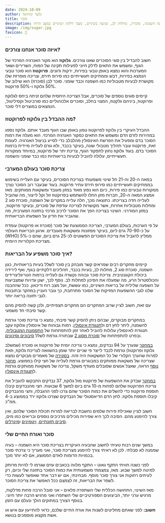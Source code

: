 ```yaml
---
date: 2024-10-09
author: גלעד קותיאל
title: סוכר
description: צריכת סוכר מופרזת עלולה להוביל לבעיות בריאותיות כמו השמנה, סוכרת, מחלות לב, פגיעה בשיניים, מצבי דלקת ושינויים במצב הרוח.
image: /img/sugar.jpg
favicon: 🍩
---
```


### איזה סוכר אנחנו צורכים?

חשוב להבדיל בין סוגי הסוכרים שאנו צורכים.
**גלוקוז**  הוא מקור האנרגיה המרכזי של הגוף, ומשמש את התאים לדלק חיוני לפעילות תקינה של המוח, השרירים ושאר המערכות והוא נמצא באופן טבעי בפירות, ירקות ודגנים.
**פרוקטוז**  הוא סוכר טבעי הנמצא בפירות, דבש וממתיקים תעשייתיים כמו סירופ תירס, וצריכה מופרזת שלו מקושרת לבעיות מטבוליות כמו השמנה וכבד שומני.
סוכר לבן (סוכרוז) הוא שילוב של 50% גלוקוז ו-50% פרוקטוז.

קיימים סוגים נוספים של סוכרים, אבל הצריכה היחסית שלהם זניחה ביחס לגלוקוז ופרוקטוז, ביניהם גלקטוז, המצוי בחלב, וסוכרים אלכוהוליים כמו סורביטול וקסיליטול, הנמצאים במוצרים דלי סוכר.

### מה ההבדל בין גלוקוז לפרוקטוז?

ההבדל העיקרי בין גלוקוז לפרוקטוז טמון באופן שבו הגוף מעבד אותם. גלוקוז נספג במהירות לזרם הדם ומשמש את התאים כמקור האנרגיה המרכזי. הוא מעלה את רמות הסוכר בדם ומפעיל את הפרשת האינסולין מהלבלב כדי לסייע בניצול האנרגיה. לעומת זאת, פרוקטוז עובר תהליך מטבולי שונה, בעיקר בכבד, ולא גורם לעלייה מיידית ברמות הסוכר בדם. בעוד גלוקוז נחוץ לתפקוד הגוף, צריכת יתר של פרוקטוז, במיוחד ממקורות תעשייתיים, עלולה להוביל לבעיות בריאותיות כמו כבד שומני והשמנה.


### צריכת סוכר בעולם המערבי

במאה ה-20 וה-21 חל שינוי משמעותי בצריכת הסוכרים, בעיקר עם העלייה בשימוש בממתיקים תעשייתיים כמו סירופ תירס עתיר פרוקטוז. 
בעוד שבעבר רוב הסוכר נצרך ממקורות טבעיים כמו פירות, כיום הוא נפוץ מאוד במזון מעובד ומשקאות ממותקים. 
מאז אמצע המאה ה-20, חברות מזון החלו להשתמש בפרוקטוז זול וקל לייצור, מה שהוביל לעלייה חדה בצריכתו. 
כתוצאה מכך, חלה עלייה במקרים של השמנה, סוכרת סוג 2 ומחלות מטבוליות אחרות, אשר מקושרות לצריכה עודפת של סוכרים, ובעיקר פרוקטוז, במזון המודרני. השינוי בצריכה הפך את הסוכר לרכיב מרכזי בתזונה המערבית, מה שהגביר את הדיון על השפעתו הבריאותית.

על פי הערכות, בעולם המערבי, הצריכה הממוצעת של סוכר (סוכרוז או פרוקטוז) עומדת על כ-70-90 גרם ליום, בעיקר ממזונות ומשקאות מעובדים. 
ארגון הבריאות העולמי (WHO) ממליץ להגביל את צריכת הסוכרים הפשוטים לכ-25 גרם ביום, שהם כ-5% מצריכת הקלוריות היומית.

### איך סוכר משפיע על הבריאות?

קיימים מחקרים רבים שמראים קשר מובהק בין סוכר לשלל בעיות בריאותיות, כגון השמנה, סוכרת סוג 2, מחלות לב, בעיות בכבד, תהליכים דלקתיים בגוף, ואף לירידה ביכולת הקוגנטיבית. 
צריכת סוכר גבוהה נקשרה גם לעלייה ברמות הטריגליצרידים והכולסטרול הרע, מה שמעלה את הסיכון למחלות לב. 
נוסף לכך, ישנן עדויות שמצביעות על השפעה שלילית על בריאות השיניים, כמו עששת, ועל מצב רוח ודיכאון. 
ככל שההבנה שלנו לגבי ההשפעות המזיקות של הסוכר מתרחבת, כך גובר העניין במחקר ובתובנות לגבי תזונה בריאה יותר.

עם זאת, חשוב לציין שרוב המחקרים הם מחקרים תצפיתיים, ולכן קשה להסיק מהם קשר סיבתי חד משמעי.

במחקרים מבוקרים, שבהם ניתן להסיק קשר סיבתי, נמצא כי צריכת סוכר גורמת להשמנה, ליתר לחץ דם ול[תנגודת אינסולין](https://he.wikipedia.org/wiki/%D7%AA%D7%A0%D7%92%D7%95%D7%93%D7%AA_%D7%9C%D7%90%D7%99%D7%A0%D7%A1%D7%95%D7%9C%D7%99%D7%9F).
רמות גבוהות של אינסולין וגלוקוז עקב תנגודת לאינסולין עלולות להוביל לאחר זמן להתפתחות של [התסמונת המטבולית](https://he.wikipedia.org/wiki/%D7%AA%D7%A1%D7%9E%D7%95%D7%A0%D7%AA_%D7%9E%D7%98%D7%91%D7%95%D7%9C%D7%99%D7%AA), ובפרט להתפתחות של [סוכרת מסוג 2](https://he.wikipedia.org/wiki/%D7%A1%D7%95%D7%9B%D7%A8%D7%AA_%D7%9E%D7%A1%D7%95%D7%92_2) שבתורה גורמת לשלל [סיבוכים וסיכונים](https://he.wikipedia.org/wiki/%D7%A1%D7%95%D7%9B%D7%A8%D7%AA_%D7%9E%D7%A1%D7%95%D7%92_2#%D7%A1%D7%99%D7%9B%D7%95%D7%A0%D7%99%D7%9D_%D7%95%D7%A1%D7%99%D7%91%D7%95%D7%9B%D7%99%D7%9D).


[במחקר](https://pubmed.ncbi.nlm.nih.gov/33684506) שנערך על 94 נבדקים, נמצא כי צריכה יומית של פרוקטוז או סוכרוז (שמשלב גלוקוז ופרוקטוז) גורמת לכבד לייצר פי שניים יותר שומן בהשוואה לצריכת גלוקוז, וזאת למרות שהערך הקלורי של כל המשקאות היה זהה.
[בסקירה](https://pubmed.ncbi.nlm.nih.gov/36789935/) של מאמרים מבוקרים נמצא שצריכה של משקאות ממותקים במבוגרים גורמת לעלייה של חצי קילו בממוצע.
[מחקר נוסף](https://pubmed.ncbi.nlm.nih.gov/34265055/) הראה, שאצל אנשים שסובלים מעודף משקל, צריכה של משקאות ממותקים גורמת ל[תנגודת אינסולין](https://he.wikipedia.org/wiki/%D7%AA%D7%A0%D7%92%D7%95%D7%93%D7%AA_%D7%9C%D7%90%D7%99%D7%A0%D7%A1%D7%95%D7%9C%D7%99%D7%9F).

[במחקר](https://pubmed.ncbi.nlm.nih.gov/36184254/) שבדק את ההשפעות של פרוקטוז מול גלוקוז, 37 נבדקים התבקשו להגביל את צריכת הפרוקטוז שלהם לפחות מ-10 גרם ביום למשך 6 שבועות. 
חצי מהנבדקים קיבלו תוספת פרוקטוז כדי להשלים את כמות הסוכר שהם צרכו לפני ההגבלה, וחצי מהנבדקים קיבלו תוספת גלוקוז. 
לחץ הדם הדיאסטולי של הנבדקים שצרכו גלוקוז ירד בממוצע ב-4 ממ"כ.


חשוב לציין שאכילת פירות שלמים נחשבת לבריאה למרות תכולת הסוכר שלהם, ואין צורך להימנע מהם. הסיבה לכך היא שפירות מכילים מרכיבים נוספים ובריאים כמו מים, [סיבים תזונתיים](https://he.wikipedia.org/wiki/%D7%A1%D7%99%D7%91%D7%99%D7%9D_%D7%AA%D7%96%D7%95%D7%A0%D7%AA%D7%99%D7%99%D7%9D), [ויטמינים](https://he.wikipedia.org/wiki/%D7%95%D7%99%D7%98%D7%9E%D7%99%D7%9F) ו[מינרלים](https://he.wikipedia.org/wiki/%D7%9E%D7%99%D7%A0%D7%A8%D7%9C_(%D7%AA%D7%96%D7%95%D7%A0%D7%94)).

### סוכר ואורח החיים שלי
במשך שנים רבות טעיתי לחשוב שהבעיה העיקרית בצריכת סוכר היא השמנה – בעיה שממנה לא סבלתי. 
לכן לא ראיתי צורך להימנע מצריכת סוכר, ואני מעריך כי צרכתי סוכר בכמויות הדומות לאדם הממוצע, אם לא יותר מכך.

לפני כשנה חוויתי התקף גאוט – התקף מלווה בכאבים עזים שגרמו לי להיות מרותק למיטה למשך שבוע. 
מאז, צמצמתי משמעותית את כמות הסוכר בתזונה שלי וכיום, רק לעיתים רחוקות אני צורך סוכר מוסף. 
מבחינתי, אם יש דבר אחד שאפשר לעשות כדי לשפר את הבריאות, זה לצמצם ככל האפשר את צריכת הסוכר. 

מאז השינוי, התחושה הכללית שלי השתפרה פלאים – אני סובל הרבה פחות מדלקות, מרגיש ערני יותר, הביצועים הספורטיביים שלי השתפרו ואני מרגיש הרבה יותר חיוני. 
בנוסף הצורך במתוקים הולך ונעלם עם הזמן. 


**חשוב:** לפני שאתם מחליטים לשנות את אורח החיים שלכם, כדאי להתייעץ עם איש או אשת מקצוע מוסמכים בנושא.


